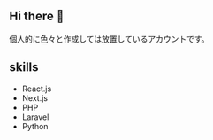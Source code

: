 ## Hi there 👋

個人的に色々と作成しては放置しているアカウントです。

## skills

- React.js
- Next.js
- PHP
- Laravel
- Python
